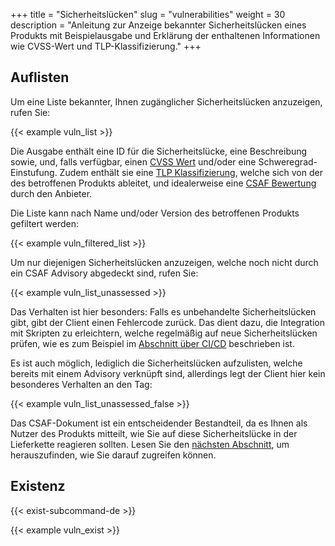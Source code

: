 +++
title = "Sicherheitslücken"
slug = "vulnerabilities"
weight = 30
description = "Anleitung zur Anzeige bekannter Sicherheitslücken eines Produkts mit Beispielausgabe und Erklärung der enthaltenen Informationen wie CVSS-Wert und TLP-Klassifizierung."
+++

## Auflisten

Um eine Liste bekannter, Ihnen zugänglicher Sicherheitslücken anzuzeigen, rufen Sie:

{{< example vuln_list >}}

Die Ausgabe enthält eine ID für die Sicherheitslücke, eine Beschreibung sowie, und, falls verfügbar, einen  [CVSS Wert](https://www.first.org/cvss/) und/oder eine Schweregrad-Einstufung. Zudem enthält sie eine [TLP Klassifizierung](https://www.first.org/tlp/), welche sich von der des betroffenen Produkts ableitet, und idealerweise eine [CSAF Bewertung](https://www.csaf.io/) durch den Anbieter.

Die Liste kann nach Name und/oder Version des betroffenen Produkts gefiltert werden:

{{< example vuln_filtered_list >}}

Um nur diejenigen Sicherheitslücken anzuzeigen, welche noch nicht durch ein CSAF Advisory abgedeckt sind, rufen Sie:

{{< example vuln_list_unassessed >}}

Das Verhalten ist hier besonders: Falls es unbehandelte Sicherheitslücken gibt, gibt der Client einen Fehlercode zurück. Das dient dazu, die Integration mit Skripten zu erleichtern, welche regelmäßig auf neue Sicherheitslücken prüfen, wie es zum Beispiel im [Abschnitt über CI/CD](/de/integration/ci-cd) beschrieben ist.

Es ist auch möglich, lediglich die Sicherheitslücken aufzulisten, welche bereits mit einem Advisory verknüpft sind, allerdings legt der Client hier kein besonderes Verhalten an den Tag:

{{< example vuln_list_unassessed_false >}}

Das CSAF-Dokument ist ein entscheidender Bestandteil, da es Ihnen als Nutzer des Produkts mitteilt, wie Sie auf diese Sicherheitslücke in der Lieferkette reagieren sollten. Lesen Sie den [nächsten Abschnitt](/de/client/consumer/csaf-docs/), um herauszufinden, wie Sie darauf zugreifen können.

## Existenz

{{< exist-subcommand-de >}}

{{< example vuln_exist >}}

